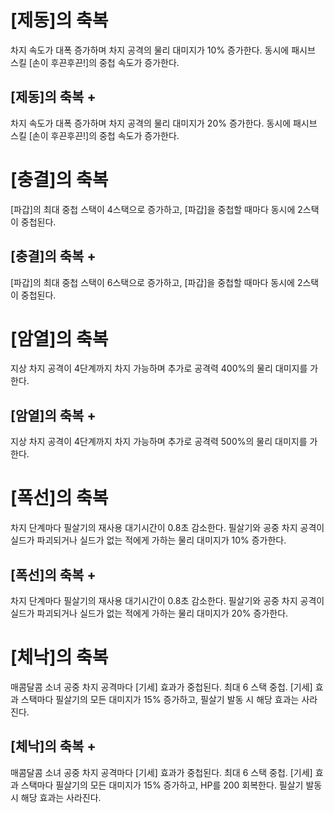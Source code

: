 # [제동]의 축복

차지 속도가 대폭 증가하며 차지 공격의 물리 대미지가 10% 증가한다. 동시에 패시브 스킬 [손이 후끈후끈!]의 중첩 속도가 증가한다.

## [제동]의 축복 +

차지 속도가 대폭 증가하며 차지 공격의 물리 대미지가 20% 증가한다. 동시에 패시브 스킬 [손이 후끈후끈!]의 중첩 속도가 증가한다.

# [충결]의 축복

[파갑]의 최대 중첩 스택이 4스택으로 증가하고, [파갑]을 중첩할 때마다 동시에 2스택이 중첩된다.

## [충결]의 축복 +

[파갑]의 최대 중첩 스택이 6스택으로 증가하고, [파갑]을 중첩할 때마다 동시에 2스택이 중첩된다.

# [암열]의 축복

지상 차지 공격이 4단계까지 차지 가능하며 추가로 공격력 400%의 물리 대미지를 가한다.

## [암열]의 축복 +

지상 차지 공격이 4단계까지 차지 가능하며 추가로 공격력 500%의 물리 대미지를 가한다.

# [폭선]의 축복

차지 단계마다 필살기의 재사용 대기시간이 0.8초 감소한다. 필살기와 공중 차지 공격이 실드가 파괴되거나 실드가 없는 적에게 가하는 물리 대미지가 10% 증가한다.

## [폭선]의 축복 +

차지 단계마다 필살기의 재사용 대기시간이 0.8초 감소한다. 필살기와 공중 차지 공격이 실드가 파괴되거나 실드가 없는 적에게 가하는 물리 대미지가 20% 증가한다.

# [체낙]의 축복

매콤달콤 소녀 공중 차지 공격마다 [기세] 효과가 중첩된다. 최대 6 스택 중첩. [기세] 효과 스택마다 필살기의 모든 대미지가 15% 증가하고, 필살기 발동 시 해당 효과는 사라진다.

## [체낙]의 축복 +

매콤달콤 소녀 공중 차지 공격마다 [기세] 효과가 중첩된다. 최대 6 스택 중첩. [기세] 효과 스택마다 필살기의 모든 대미지가 15% 증가하고, HP를 200 회복한다. 필살기 발동 시 해당 효과는 사라진다.
